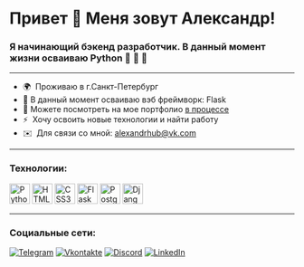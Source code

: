 Привет 👋 Меня зовут Александр!
==========================

### <div align="left">Я начинающий бэкенд разработчик. В данный момент жизни осваиваю Python 🐍 🌱   🚀</div>  
-----------------

* 🌍  Проживаю в г.Санкт-Петербург
* 🌱 В данный момент осваиваю вэб фреймворк: Flask
* 🚀 Можете посмотреть на мое портфолио [в процессе](http://www.google.com)
* ⚡  Хочу освоить новые технологии и найти работу
* ✉️  Для связи со мной: [alexandrhub@vk.com](mailto:alexandrhub@vk.com)

-----------------

### Технологии:


<p align="left">
<a href="https://www.python.org/" target="_blank" rel="noreferrer"><img src="https://raw.githubusercontent.com/danielcranney/readme-generator/main/public/icons/skills/python-colored.svg" width="36" height="36" alt="Python" /></a>
<a href="https://developer.mozilla.org/en-US/docs/Glossary/HTML5" target="_blank" rel="noreferrer"><img src="https://raw.githubusercontent.com/danielcranney/readme-generator/main/public/icons/skills/html5-colored.svg" width="36" height="36" alt="HTML5" /></a>
<a href="https://www.w3.org/TR/CSS/#css" target="_blank" rel="noreferrer"><img src="https://raw.githubusercontent.com/danielcranney/readme-generator/main/public/icons/skills/css3-colored.svg" width="36" height="36" alt="CSS3" /></a>
<a href="https://flask.palletsprojects.com/en/2.0.x/" target="_blank" rel="noreferrer"><img src="https://raw.githubusercontent.com/danielcranney/readme-generator/main/public/icons/skills/flask-colored.svg" width="36" height="36" alt="Flask" /></a>
<a href="https://www.postgresql.org/" target="_blank" rel="noreferrer"><img src="https://raw.githubusercontent.com/danielcranney/readme-generator/main/public/icons/skills/postgresql-colored.svg" width="36" height="36" alt="PostgreSQL" /></a>
<a href="https://www.djangoproject.com/" target="_blank" rel="noreferrer"><img src="https://raw.githubusercontent.com/danielcranney/readme-generator/main/public/icons/skills/django-colored.svg" width="36" height="36" alt="Django" /></a>
</p>

-----------------

### Социальные сети:
[![Telegram](https://img.shields.io/badge/-Telegram-090909?style=for-the-badge&logo=telegram&logoColor=27A0D9)](https://t.me/alex_cherr)
[![Vkontakte](https://img.shields.io/badge/-Vkontakte-090909?style=for-the-badge&logo=Vk&logoColor=4F7DB3)](https://vk.com/alexandrhub)
[![Discord](https://img.shields.io/badge/-Discord-090909?style=for-the-badge&logo=Discord&logoColor=1195F5)](https://discordapp.com/users/144427729641537536)
[![LinkedIn](https://img.shields.io/badge/-LinkedIn-090909?style=for-the-badge&logo=linkedin&logoColor=007BB6)](https://www.linkedin.com/in/покапусто)
